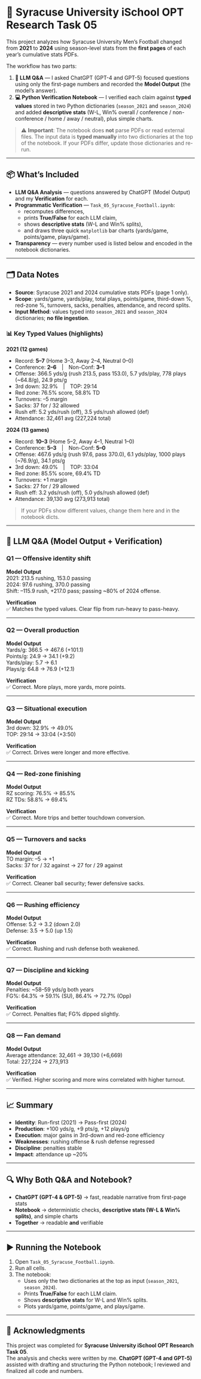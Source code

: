 # 📘 Syracuse University iSchool OPT Research Task 05

This project analyzes how Syracuse University Men’s Football changed from **2021** to **2024** using season-level stats from the **first pages** of each year’s cumulative stats PDFs.

The workflow has two parts:

1. **🤖 LLM Q&A** — I asked ChatGPT (GPT-4 and GPT-5) focused questions using only the first-page numbers and recorded the **Model Output** (the model’s answer).  
2. **💻 Python Verification Notebook** — I verified each claim against **typed values** stored in two Python dictionaries (`season_2021` and `season_2024`) and added **descriptive stats** (W-L, Win% overall / conference / non-conference / home / away / neutral), plus simple charts.

> ⚠️ **Important**: The notebook does **not** parse PDFs or read external files. The input data is **typed manually** into two dictionaries at the top of the notebook. If your PDFs differ, update those dictionaries and re-run.

---

## 📦 What’s Included

- **LLM Q&A Analysis** — questions answered by ChatGPT (Model Output) and my **Verification** for each.  
- **Programmatic Verification** — `Task_05_Syracuse_Football.ipynb`:
  - recomputes differences,
  - prints **True/False** for each LLM claim,
  - shows **descriptive stats** (W-L and Win% splits),
  - and draws three quick `matplotlib` bar charts (yards/game, points/game, plays/game).
- **Transparency** — every number used is listed below and encoded in the notebook dictionaries.

---

## 🗂 Data Notes

- **Source**: Syracuse 2021 and 2024 cumulative stats PDFs (page 1 only).  
- **Scope**: yards/game, yards/play, total plays, points/game, third-down %, red-zone %, turnovers, sacks, penalties, attendance, and record splits.  
- **Input Method**: values typed into `season_2021` and `season_2024` dictionaries; **no file ingestion**.

### 📊 Key Typed Values (highlights)

**2021 (12 games)**  
- Record: **5–7** (Home 3–3, Away 2–4, Neutral 0–0)  
- Conference: **2–6** | Non-Conf: **3–1**  
- Offense: 366.5 yds/g (rush 213.5, pass 153.0), 5.7 yds/play, 778 plays (~64.8/g), 24.9 pts/g  
- 3rd down: 32.9% | TOP: 29:14  
- Red zone: 76.5% score, 58.8% TD  
- Turnovers: –5 margin  
- Sacks: 37 for / 32 allowed  
- Rush eff: 5.2 yds/rush (off), 3.5 yds/rush allowed (def)  
- Attendance: 32,461 avg (227,224 total)

**2024 (13 games)**  
- Record: **10–3** (Home 5–2, Away 4–1, Neutral 1–0)  
- Conference: **5–3** | Non-Conf: **5–0**  
- Offense: 467.6 yds/g (rush 97.6, pass 370.0), 6.1 yds/play, 1000 plays (~76.9/g), 34.1 pts/g  
- 3rd down: 49.0% | TOP: 33:04  
- Red zone: 85.5% score, 69.4% TD  
- Turnovers: +1 margin  
- Sacks: 27 for / 29 allowed  
- Rush eff: 3.2 yds/rush (off), 5.0 yds/rush allowed (def)  
- Attendance: 39,130 avg (273,913 total)

> If your PDFs show different values, change them here and in the notebook dicts.

---

## 🧠 LLM Q&A (Model Output + Verification)

### Q1 — Offensive identity shift
**Model Output**  
2021: 213.5 rushing, 153.0 passing  
2024: 97.6 rushing, 370.0 passing  
Shift: –115.9 rush, +217.0 pass; passing ~80% of 2024 offense.

**Verification**  
✅ Matches the typed values. Clear flip from run-heavy to pass-heavy.

---

### Q2 — Overall production
**Model Output**  
Yards/g: 366.5 → 467.6 (+101.1)  
Points/g: 24.9 → 34.1 (+9.2)  
Yards/play: 5.7 → 6.1  
Plays/g: 64.8 → 76.9 (+12.1)

**Verification**  
✅ Correct. More plays, more yards, more points.

---

### Q3 — Situational execution
**Model Output**  
3rd down: 32.9% → 49.0%  
TOP: 29:14 → 33:04 (+3:50)

**Verification**  
✅ Correct. Drives were longer and more effective.

---

### Q4 — Red-zone finishing
**Model Output**  
RZ scoring: 76.5% → 85.5%  
RZ TDs: 58.8% → 69.4%

**Verification**  
✅ Correct. More trips and better touchdown conversion.

---

### Q5 — Turnovers and sacks
**Model Output**  
TO margin: –5 → +1  
Sacks: 37 for / 32 against → 27 for / 29 against

**Verification**  
✅ Correct. Cleaner ball security; fewer defensive sacks.

---

### Q6 — Rushing efficiency
**Model Output**  
Offense: 5.2 → 3.2 (down 2.0)  
Defense: 3.5 → 5.0 (up 1.5)

**Verification**  
✅ Correct. Rushing and rush defense both weakened.

---

### Q7 — Discipline and kicking
**Model Output**  
Penalties: ~58–59 yds/g both years  
FG%: 64.3% → 59.1% (SU), 86.4% → 72.7% (Opp)

**Verification**  
✅ Correct. Penalties flat; FG% dipped slightly.

---

### Q8 — Fan demand
**Model Output**  
Average attendance: 32,461 → 39,130 (+6,669)  
Total: 227,224 → 273,913

**Verification**  
✅ Verified. Higher scoring and more wins correlated with higher turnout.

---

## 📈 Summary

- **Identity**: Run-first (2021) → Pass-first (2024)  
- **Production**: +100 yds/g, +9 pts/g, +12 plays/g  
- **Execution**: major gains in 3rd-down and red-zone efficiency  
- **Weaknesses**: rushing offense & rush defense regressed  
- **Discipline**: penalties stable  
- **Impact**: attendance up ~20%

---

## 🔍 Why Both Q&A and Notebook?

- **ChatGPT (GPT-4 & GPT-5)** → fast, readable narrative from first-page stats  
- **Notebook** → deterministic checks, **descriptive stats (W-L & Win% splits)**, and simple charts  
- **Together** → readable **and** verifiable

---

## ▶️ Running the Notebook

1. Open `Task_05_Syracuse_Football.ipynb`.  
2. Run all cells.  
3. The notebook:
   - Uses only the two dictionaries at the top as input (`season_2021`, `season_2024`).  
   - Prints **True/False** for each LLM claim.  
   - Shows **descriptive stats** for W-L and Win% splits.  
   - Plots yards/game, points/game, and plays/game.

---

## 🙋 Acknowledgments

This project was completed for **Syracuse University iSchool OPT Research Task 05**.  
The analysis and checks were written by me. **ChatGPT (GPT-4 and GPT-5)** assisted with drafting and structuring the Python notebook; I reviewed and finalized all code and numbers.

